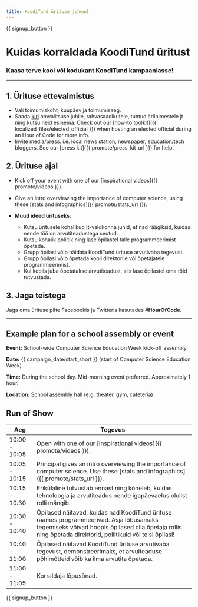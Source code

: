 ```yaml
---
title: KoodiTund ürituse juhend
---
```


{{ signup_button }}

# Kuidas korraldada KoodiTund üritust

### Kaasa terve kool või kodukant KoodiTund kampaaniasse!

* * *

## 1. Ürituse ettevalmistus

- Vali toimumiskoht, kuupäev ja toimumisaeg.
- Saada [kiri](https://hourofcode.com/promote/resources#sample-emails) omvalitsuse juhile, rahvasaadikutele, tuntud äriinimestele jt ning kutsu neid esinema. Check out our [how-to toolkit]({{ localized_files/elected_official }}) when hosting an elected official during an Hour of Code for more info.
- Invite media/press. i.e. local news station, newspaper, education/tech bloggers. See our [press kit]({{ promote/press_kit_url }}) for help.

## 2. Ürituse ajal

- Kick off your event with one of our [inspirational videos]({{ promote/videos }}).
- Give an intro overviewing the importance of computer science, using these [stats and infographics]({{ promote/stats_url }}).   
      
    
- **Muud ideed ürituseks**: 
    - Kutsu üritusele kohalikud It-valdkonna juhid, et nad räägiksid, kuidas nende töö on arvutiteadustega seotud.
    - Kutsu kohalik poliitik ning lase õpilastel talle programmeerimist õpetada.
    - Grupp õpilasi võib näidata KoodiTund ürituse arvutivaba tegevust.
    - Grupp õpilasi võib õpetada kooli direktorile või õpetajatele programmeerimist.
    - Kui koolis juba õpetatakse arvutiteadust, siis lase õpilastel oma töid tutvustada.

## 3. Jaga teistega

Jaga oma ürituse pilte Facebookis ja Twitteris kasutades #**HourOfCode**.

* * *

## Example plan for a school assembly or event

**Event:** School-wide Computer Science Education Week kick-off assembly

**Date:** {{ campaign_date/start_short }} (start of Computer Science Education Week)

**Time:** During the school day. Mid-morning event preferred. Approximately 1 hour.

**Location:** School assembly hall (e.g. theater, gym, cafeteria)

## Run of Show

| Aeg           | Tegevus                                                                                                                                                                                               |
| ------------- | ----------------------------------------------------------------------------------------------------------------------------------------------------------------------------------------------------- |
| 10:00 - 10:05 | Open with one of our [inspirational videos]({{ promote/videos }}).                                                                                                                                    |
| 10:05 - 10:15 | Principal gives an intro overviewing the importance of computer science. Use these [stats and infographics]({{ promote/stats_url }}).                                                                 |
| 10:15 - 10:30 | Erikülaline tutvustab ennast ning kõneleb, kuidas tehnoloogia ja arvutiteadus nende igapäevaelus olulist rolli mängib.                                                                                |
| 10:30 - 10:40 | Õpilased näitavad, kuidas nad KoodiTund ürituse raames programmeerivad. Asja lõbusamaks tegemiseks võivad hoopis õpilased olla õpetaja rollis ning õpetada direktorid, poliitikuid või teisi õpilasi! |
| 10:40 - 11:00 | Õpilased näitavad KoodiTund ürituse arvutivaba tegevust, demonstreerimaks, et arvuiteaduse põhimõtteid võib ka ilma arvutita õpetada.                                                                 |
| 11:00 - 11:05 | Korraldaja lõpusõnad.                                                                                                                                                                                 |

{{ signup_button }}
